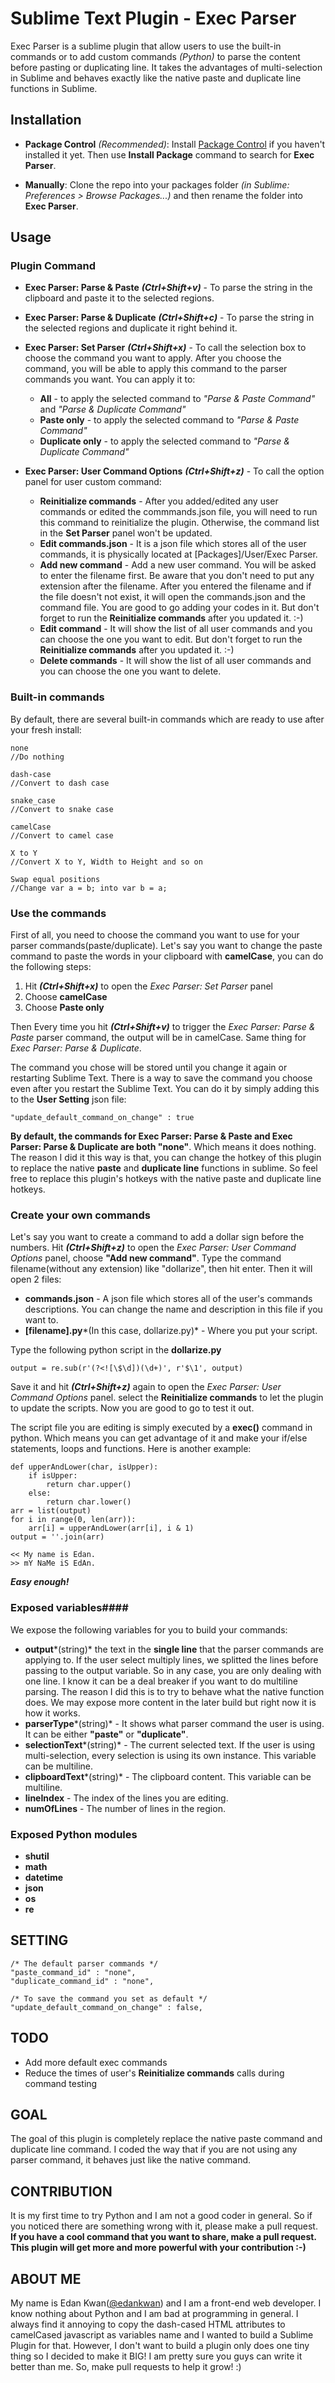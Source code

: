 # Sublime Text Plugin - Exec Parser #

Exec Parser is a sublime plugin that allow users to use the built-in commands or to add custom commands *(Python)* to parse the content before pasting or duplicating line. It takes the advantages of multi-selection in Sublime and behaves exactly like the native paste and duplicate line functions in Sublime.

## Installation ##
- **Package Control** *(Recommended)*: Install [Package Control](http://wbond.net/sublime_packages/package_control) if you haven't installed it yet. Then use **Install Package** command to search for **Exec Parser**.  

- **Manually**: Clone the repo into your packages folder *(in Sublime: Preferences > Browse Packages...)* and then rename the folder into **Exec Parser**.

## Usage ##

### Plugin Command ###

- **Exec Parser: Parse & Paste** ***(Ctrl+Shift+v)*** - To parse the string in the clipboard and paste it to the selected regions.

- **Exec Parser: Parse & Duplicate** ***(Ctrl+Shift+c)*** - To parse the string in the selected regions and duplicate it right behind it.

- **Exec Parser: Set Parser** ***(Ctrl+Shift+x)*** - To call the selection box to choose the command you want to apply. After you choose the command, you will be able to apply this command to the parser commands you want. You can apply it to:
	- **All** - to apply the selected command to *"Parse & Paste Command"* and *"Parse & Duplicate Command"*
	- **Paste only** - to apply the selected command to *"Parse & Paste Command"*
	- **Duplicate only** - to apply the selected command to *"Parse & Duplicate Command"*

- **Exec Parser: User Command Options** ***(Ctrl+Shift+z)*** - To call the option panel for user custom command:
	- **Reinitialize commands** - After you added/edited any user commands or edited the commmands.json file, you will need to run this command to reinitialize the plugin. Otherwise, the command list in the **Set Parser** panel won't be updated.
	- **Edit commands.json** - It is a json file which stores all of the user commands, it is physically located at [Packages]/User/Exec Parser.
	- **Add new command** - Add a new user command. You will be asked to enter the filename first. Be aware that you don't need to put any extension after the filename. After you entered the filename and if the file doesn't not exist, it will open the commands.json and the command file. You are good to go adding your codes in it. But don't forget to run the **Reinitialize commands** after you updated it. :-)
	- **Edit command** - It will show the list of all user commands and you can choose the one you want to edit. But don't forget to run the **Reinitialize commands** after you updated it. :-)
	- **Delete commands** - It will show the list of all user commands and you can choose the one you want to delete.

### Built-in commands ###
By default, there are several built-in commands which are ready to use after your fresh install:

    none
    //Do nothing

    dash-case
    //Convert to dash case

    snake_case
    //Convert to snake case

    camelCase
    //Convert to camel case

    X to Y
    //Convert X to Y, Width to Height and so on

    Swap equal positions
    //Change var a = b; into var b = a;

### Use the commands ###
First of all, you need to choose the command you want to use for your parser commands(paste/duplicate). Let's say you want to change the paste command to paste the words in your clipboard with **camelCase**, you can do the following steps:
	
1. Hit ***(Ctrl+Shift+x)*** to open the *Exec Parser: Set Parser* panel
2. Choose **camelCase**
3. Choose **Paste only**
 
Then Every time you hit ***(Ctrl+Shift+v)*** to trigger the *Exec Parser: Parse & Paste* parser command, the output will be in camelCase. Same thing for *Exec Parser: Parse & Duplicate*.

The command you chose will be stored until you change it again or restarting Sublime Text. There is a way to save the command you choose even after you restart the Sublime Text. You can do it by simply adding this to the **User Setting** json file:

	"update_default_command_on_change" : true

**By default, the commands for Exec Parser: Parse & Paste and Exec Parser: Parse & Duplicate are both "none"**. Which means it does nothing. The reason I did it this way is that, you can change the hotkey of this plugin to replace the native **paste** and **duplicate line** functions in sublime. So feel free to replace this plugin's hotkeys with the native paste and duplicate line hotkeys.

### Create your own commands ###
Let's say you want to create a command to add a dollar sign before the numbers. Hit ***(Ctrl+Shift+z)*** to open the *Exec Parser: User Command Options* panel, choose **"Add new command"**. Type the command filename(without any extension) like "dollarize", then hit enter. Then it will open 2 files:

- **commands.json** - A json file which stores all of the user's commands descriptions. You can change the name and description in this file if you want to.
- **[filename].py***(In this case, dollarize.py)* - Where you put your script.

Type the following python script in the **dollarize.py**

	output = re.sub(r'(?<![\$\d])(\d+)', r'$\1', output)

Save it and hit ***(Ctrl+Shift+z)*** again to open the *Exec Parser: User Command Options* panel. select the **Reinitialize commands** to let the plugin to update the scripts. Now you are good to go to test it out.

The script file you are editing is simply executed by a **exec()** command in python. Which means you can get advantage of it and make your if/else statements, loops and functions. Here is another example:

    def upperAndLower(char, isUpper):
        if isUpper:
            return char.upper()
        else:
            return char.lower()
    arr = list(output)
    for i in range(0, len(arr)):
        arr[i] = upperAndLower(arr[i], i & 1)
    output = ''.join(arr)

	<< My name is Edan.
	>> mY NaMe iS EdAn.

***Easy enough!***

### Exposed variables####
We expose the following variables for you to build your commands:

- **output***(string)* the text in the **single line** that the parser commands are applying to. If the user select multiply lines, we splitted the lines before passing to the output variable. So in any case, you are only dealing with one line. I know it can be a deal breaker if you want to do multiline parsing. The reason I did this is to try to behave what the native function does. We may expose more content in the later build but right now it is how it works.
- **parserType***(string)* - It shows what parser command the user is using. It can be either **"paste"** or **"duplicate"**.
- **selectionText***(string)* - The current selected text. If the user is using multi-selection, every selection is using its own instance. This variable can be multiline.
- **clipboardText***(string)* - The clipboard content. This variable can be multiline.
- **lineIndex** - The index of the lines you are editing.
- **numOfLines** - The number of lines in the region.

### Exposed Python modules ###
- **shutil**
- **math**
- **datetime**
- **json**
- **os**
- **re**

## SETTING ##
	/* The default parser commands */
	"paste_command_id" : "none",
	"duplicate_command_id" : "none",
	
	/* To save the command you set as default */
	"update_default_command_on_change" : false,

## TODO ##
- Add more default exec commands
- Reduce the times of user's **Reinitialize commands** calls during command testing

## GOAL ##
The goal of this plugin is completely replace the native paste command and duplicate line command. I coded the way that if you are not using any parser command, it behaves just like the native command.

## CONTRIBUTION ##
It is my first time to try Python and I am not a good coder in general. So if you noticed there are something wrong with it, please make a pull request. **If you have a cool command that you want to share, make a pull request. This plugin will get more and more powerful with your contribution :-)**

## ABOUT ME ##
My name is Edan Kwan([@edankwan](https://twitter.com/edankwan)) and I am a front-end web developer. I know nothing about Python and I am bad at programming in general. I always find it annoying to copy the dash-cased HTML attributes to camelCased javascript as variables name and I wanted to build a Sublime Plugin for that. However, I don't want to build a plugin only does one tiny thing so I decided to make it BIG! I am pretty sure you guys can write it better than me. So, make pull requests to help it grow! :)




